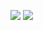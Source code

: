 ![](https://github-readme-stats.vercel.app/api?username=syy0322&show_icons=true&show_icons=true)
![](https://github-readme-stats.vercel.app/api/top-langs/?username=syy0322)
